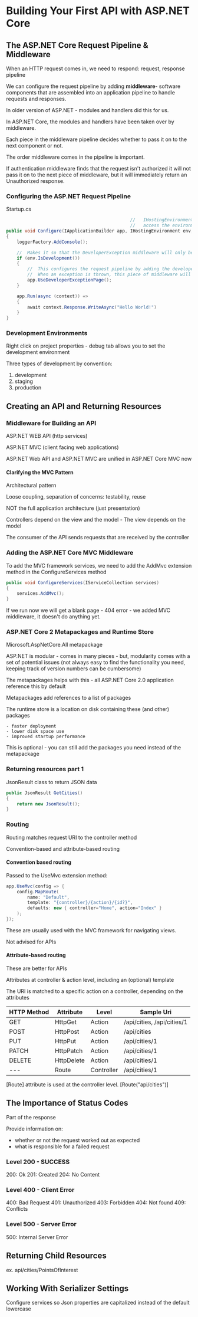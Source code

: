 # Building Your First API with ASP.NET Core

## The ASP.NET Core Request Pipeline & Middleware

When an HTTP request comes in, we need to respond: request, response pipeline

We can configure the request pipeline by adding **middleware**- software components that are assembled into an application pipeline to handle requests and responses.

In older version of ASP.NET - modules and handlers did this for us.

In ASP.NET Core, the modules and handlers have been taken over by middleware.

Each piece in the middleware pipeline decides whether to pass it on to the next component or not.

The order middleware comes in the pipeline is important. 

If authentication middleware finds that the request isn't authorized it will not pass it on to the next piece of middleware, but it will immediately return an Unauthorized response.

### Configuring the ASP.NET Request Pipeline

Startup.cs

```c#
                                               //   IHostingEnvironment service allows you to programmaticaly 
                                               //   access the environment value
public void Configure(IApplicationBuilder app, IHostingEnvironment env, ILoggerFactory loggerFactory)
{
    loggerFactory.AddConsole();

    //  Makes it so that the DeveloperException middleware will only be added when we're running in the development environment
    if (env.IsDevelopment())
    {
        //  This configures the request pipeline by adding the developer exception page middleware to the request pipeline
        //  When an exception is thrown, this piece of middleware will handle it.
        app.UseDeveloperExceptionPage();
    }

    app.Run(async (context)) =>
    {
        await context.Response.WriteAsync("Hello World!")
    }
}
```

### Development Environments

Right click on project properties - debug tab allows you to set the development environment

Three types of development by convention:

1. development
2. staging
3. production

## Creating an API and Returning Resources

### Middleware for Building an API

ASP.NET WEB API (http services)

ASP.NET MVC (client facing web applications)

ASP.NET Web API and ASP.NET MVC are unified in ASP.NET Core MVC now

#### Clarifying the MVC Pattern

Architectural pattern

Loose coupling, separation of concerns: testability, reuse

NOT the full application architecture (just presentation)

Controllers depend on the view and the model - The view depends on the model

The consumer of the API sends requests that are received by the controller

### Adding the ASP.NET Core MVC Middleware

To add the MVC framework services, we need to add the AddMvc extension method in the ConfigureServices method

```c#
public void ConfigureServices(IServiceCollection services)
{
    services.AddMvc();
}
```

If we run now we will get a blank page - 404 error - we added MVC middleware, it doesn't do anything yet.

### ASP.NET Core 2 Metapackages and Runtime Store

Microsoft.AspNetCore.All metapackage

ASP.NET is modular - comes in many pieces - but, modularity comes with a set of potential issues (not always easy to find the functionality you need, keeping track of version numbers can be cumbersome)

The metapackages helps with this - all ASP.NET Core 2.0 application reference this by default

Metapackages add references to a list of packages

The runtime store is a location on disk containing these (and other) packages

    - faster deployment
    - lower disk space use
    - improved startup performance

This is optional - you can still add the packages you need instead of the metapackage

### Returning resources part 1

JsonResult class to return JSON data

```c#
public JsonResult GetCities()
{
    return new JsonResult();
}
```

### Routing

Routing matches request URI to the controller method

Convention-based and attribute-based routing

#### Convention based routing

Passed to the UseMvc extension method:
```c#
app.UseMvc(config => {
    config.MapRoute(
        name: "Default",
        template: "{controller}/{action}/{id?}",
        defaults: new { controller="Home", action="Index" }
    );
});
```

These are usually used with the MVC framework for navigating views.

Not advised for APIs

#### Attribute-based routing

These are better for APIs

Attributes at controller & action level, including an (optional) template

The URI is matched to a specific action on a controller, depending on the attributes

| HTTP Method   | Attribute   | Level       | Sample Uri                  |
|---------------|-------------|-------------|---------------------------- |
| GET           | HttpGet     | Action      | /api/cities, /api/cities/1  |
| POST          | HttpPost    | Action      | /api/cities                 |
| PUT           | HttpPut     | Action      | /api/cities/1               |
| PATCH         | HttpPatch   | Action      | /api/cities/1               |
| DELETE        | HttpDelete  | Action      | /api/cities/1               |
| ---           | Route       | Controller  | /api/cities/1               |

[Route] attribute is used at the controller level. [Route("api/cities")]
## The Importance of Status Codes

Part of the response

Provide information on:

- whether or not the request worked out as expected
- what is responsible for a failed request

### Level 200 - SUCCESS
200: Ok
201: Created
204: No Content

### Level 400 - Client Error
400: Bad Request
401: Unauthorized
403: Forbidden
404: Not found
409: Conflicts

### Level 500 - Server Error

500: Internal Server Error

## Returning Child Resources

ex. api/cities/PointsOfInterest

## Working With Serializer Settings

Configure services so Json properties are capitalized instead of the default lowercase
```c#

```